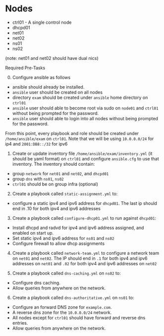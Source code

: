 # Nodes

- ctrl01 - A single control node
- dhcpd01
- net01
- net02
- ns01
- ns02

(note: net01 and net02 should have dual nics)

Required Pre-Tasks

0.  Configure ansible as follows

  - ansible should already be installed.
  - `ansible` user should be created on all nodes
  - directory `exam` should be created under `ansible` home directory on `ctrl01`
  - `ansible` user should able to become root via sudo on `node01` and `ctrl01` without being prompted for the password.
  - `ansible` user should able to login into all nodes without being prompted for the password.

From this point, every playbook and role should be created under `/home/ansible/exam` on `ctrl01`. Note that we will be using `10.0.0.0/24` for ip4 and `2001:DB8::/32` for ipv6

1. Create or update inventory file `/home/ansible/exam/inventory.yml` (it should be yaml format) on `ctrl01` and configure `ansible.cfg` to use that inventory. The inventory should contain:

- group `network` for `net01` and `net02`, and `dhcpd01`
- group `dns` with `ns01`, `ns02`
- `ctrl01` should be on group infra (optional)

2. Create a playbook called `static-assignment.yml` to:

- configure a static ipv4 and ipv6 address for `dhcpd01`. The last ip should end in .10 for both ipv4 and ipv6 addresses

3. Create a playbook called `configure-dhcp01.yml` to run against `dhcpd01`:

- Install dhcpd and radvd for ipv4 and ipv6 address assigned, and enabled on start up.
- Set static ipv4 and ipv6 address for `ns01` and `ns02`
- Configure firewall to allow dhcp assignments

4. Create a playbook called `network-team.yml` to configure a network team on `net01` and `net02`. The IP should end in `.1`  for both ipv4 and ipv6 addresses on `net01` and `.02` for both ipv4 and ipv6 addresses on `net02`

5. Create a playbook called `dns-caching.yml` on `ns02` to:

- Configure dns caching.
- Allow queries from anywhere on the network.

6. Create a playbook called `dns-authoritative.yml` on `ns01` to:

- Configure an forward DNS zone for `example.com`.
- A reverse dns zone for the `10.0.0.0/24` network.
- All nodes except for `ctrl01` should have forward and reverse dns entries.
- Allow queries from anywhere on the network.
